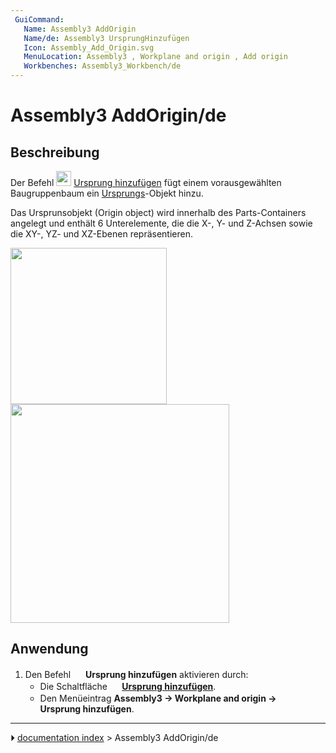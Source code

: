 ```yaml
---
 GuiCommand:
   Name: Assembly3 AddOrigin
   Name/de: Assembly3 UrsprungHinzufügen
   Icon: Assembly_Add_Origin.svg‎‎
   MenuLocation: Assembly3 , Workplane and origin , Add origin
   Workbenches: Assembly3_Workbench/de
---
```


# Assembly3 AddOrigin/de

## Beschreibung

Der Befehl <img alt="" src=images/Assembly_Add_Origin.svg  style="width:24px;"> [Ursprung hinzufügen](Assembly3_AddOrigin/de.md) fügt einem vorausgewählten Baugruppenbaum ein [Ursprungs](App_OriginGroupExtension/de.md)-Objekt hinzu.

Das Ursprunsobjekt (Origin object) wird innerhalb des Parts-Containers angelegt und enthält 6 Unterelemente, die die X-, Y- und Z-Achsen sowie die XY-, YZ- und XZ-Ebenen repräsentieren.

<img alt="" src=images/_App_Assembly_Add_Origin-01.png  style="width:250px;"> <img alt="" src=images/_App_OriginGroupExtension-02.png  style="width:350px;">

## Anwendung

1.  Den Befehl <img alt="" src=images/Assembly_Add_Origin.svg  style="width:16px;"> **Ursprung hinzufügen** aktivieren durch:
    -   Die Schaltfläche **<img src="images/Assembly_Add_Origin.svg_" width=16px> [Ursprung hinzufügen](Assembly3_AddOrigin/de.md)**.
    -   Den Menüeintrag **Assembly3 → Workplane and origin → <img src="images/Assembly_Add_Origin.svg_" width=16px> Ursprung hinzufügen**.



---
⏵ [documentation index](../README.md) > Assembly3 AddOrigin/de
